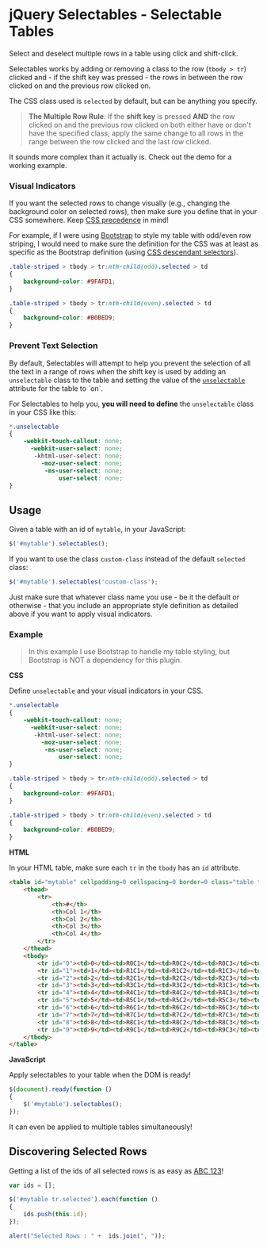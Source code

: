 jQuery Selectables - Selectable Tables
======================================

Select and deselect multiple rows in a table using click and shift-click.

Selectables works by adding or removing a class to the row (`tbody > tr`) clicked and - if the shift key was pressed - the rows in between the row clicked on and the previous row clicked on.

The CSS class used is `selected` by default, but can be anything you specify.

>**The Multiple Row Rule**: If the **shift key** is pressed **AND** the row clicked on and the previous row clicked on both either have or don't have the specified class, apply the same change to all rows in the range between the row clicked and the last row clicked.

It sounds more complex than it actually is. Check out the demo for a working example.

### Visual Indicators ###

If you want the selected rows to change visually (e.g., changing the background color on selected rows), then make sure you define that in your CSS somewhere. Keep [CSS precedence](http://www.vanseodesign.com/css/css-specificity-inheritance-cascaade/) in mind!

For example, if I were using [Bootstrap](http://www.getbootstrap.com) to style my table with odd/even row striping, I would need to make sure the definition for the CSS was at least as specific as the Bootstrap definition (using [CSS descendant selectors](https://developer.mozilla.org/en-US/docs/Web/CSS/Descendant_selectors)).

```css
.table-striped > tbody > tr:nth-child(odd).selected > td
{
	background-color: #9FAFD1;
}

.table-striped > tbody > tr:nth-child(even).selected > td
{
	background-color: #B0BED9;
}
```

### Prevent Text Selection ###

By default, Selectables will attempt to help you prevent the selection of all the text in a range of rows when the shift key is used by adding an `unselectable` class to the table and setting the value of the [`unselectable`](http://msdn.microsoft.com/en-us/library/ms537840(v=vs.85).aspx) attribute for the table to `on`.

For Selectables to help you, **you will need to define** the `unselectable` class in your CSS like this:

```css
*.unselectable
{
	-webkit-touch-callout: none;
	  -webkit-user-select: none;
	   -khtml-user-select: none;
	     -moz-user-select: none;
	      -ms-user-select: none;
	          user-select: none;
}
```

## Usage ##

Given a table with an id of `mytable`, in your JavaScript:

```javascript
$('#mytable').selectables();
```

If you want to use the class `custom-class` instead of the default `selected` class:

```javascript
$('#mytable').selectables('custom-class');
```

Just make sure that whatever class name you use - be it the default or otherwise - that you include an appropriate style definition as detailed above if you want to apply visual indicators.

### Example ###

>In this example I use Bootstrap to handle my table styling, but Bootstrap is NOT a dependency for this plugin.

**CSS**

Define `unselectable` and your visual indicators in your CSS.

```css
*.unselectable
{
	-webkit-touch-callout: none;
	  -webkit-user-select: none;
	   -khtml-user-select: none;
	     -moz-user-select: none;
	      -ms-user-select: none;
	          user-select: none;
}

.table-striped > tbody > tr:nth-child(odd).selected > td
{
	background-color: #9FAFD1;
}

.table-striped > tbody > tr:nth-child(even).selected > td
{
	background-color: #B0BED9;
}
```

**HTML**

In your HTML table, make sure each `tr` in the `tbody` has an `id` attribute.

```html
<table id="mytable" cellpadding=0 cellspacing=0 border=0 class="table table-striped">
	<thead>
		<tr>
			<th>#</th>
			<th>Col 1</th>
			<th>Col 2</th>
			<th>Col 3</th>
			<th>Col 4</th>
		</tr>
	</thead>
	<tbody>
		<tr id="0"><td>0</td><td>R0C1</td><td>R0C2</td><td>R0C3</td><td>R0C4</td></tr>
		<tr id="1"><td>1</td><td>R1C1</td><td>R1C2</td><td>R1C3</td><td>R1C4</td></tr>
		<tr id="2"><td>2</td><td>R2C1</td><td>R2C2</td><td>R2C3</td><td>R2C4</td></tr>
		<tr id="3"><td>3</td><td>R3C1</td><td>R3C2</td><td>R3C3</td><td>R3C4</td></tr>
		<tr id="4"><td>4</td><td>R4C1</td><td>R4C2</td><td>R4C3</td><td>R4C4</td></tr>
		<tr id="5"><td>5</td><td>R5C1</td><td>R5C2</td><td>R5C3</td><td>R5C4</td></tr>
		<tr id="6"><td>6</td><td>R6C1</td><td>R6C2</td><td>R6C3</td><td>R6C4</td></tr>
		<tr id="7"><td>7</td><td>R7C1</td><td>R7C2</td><td>R7C3</td><td>R7C4</td></tr>
		<tr id="8"><td>8</td><td>R8C1</td><td>R8C2</td><td>R8C3</td><td>R8C4</td></tr>
		<tr id="9"><td>9</td><td>R9C1</td><td>R9C2</td><td>R9C3</td><td>R9C4</td></tr>
	</tbody>
</table>
```

**JavaScript**

Apply selectables to your table when the DOM is ready!

```javascript
$(document).ready(function ()
{
	$('#mytable').selectables();
});
```

It can even be applied to multiple tables simultaneously!

## Discovering Selected Rows ##

Getting a list of the ids of all selected rows is as easy as [ABC 123](http://www.youtube.com/watch?v=WqIeso6SBm0)!

```javascript
var ids = [];

$('#mytable tr.selected').each(function ()
{
	ids.push(this.id);
});

alert("Selected Rows : " +  ids.join(", "));

```
